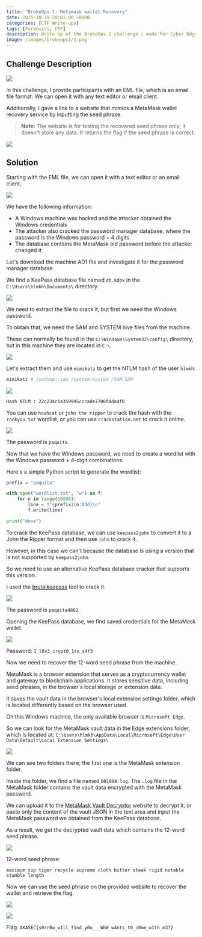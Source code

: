 ```yaml
---
title: "BrokeOps 1: Metamask wallet Recovery"
date: 2025-10-19 20:01:00 +0800
categories: [CTF Write-ups]
tags: [Forensics, CTF]
description: Write Up of the BrokeOps 1 challenge i made for Cyber Odyssey 2025 Qualification.
image: /images/brokeops1/1.png
---
```


## Challenge Description

![](/images/brokeops1/2.png)

In this challenge, I provide participants with an EML file, which is an email file format. We can open it with any text editor or email client.

Additionally, I gave a link to a website that mimics a MetaMask wallet recovery service by inputting the seed phrase.

> **Note:** The website is for testing the recovered seed phrase only; it doesn't store any data. It returns the flag if the seed phrase is correct.

![](/images/brokeops1/3.png)

## Solution

Starting with the EML file, we can open it with a text editor or an email client.

![](/images/brokeops1/4.png)

We have the following information:

- A Windows machine was hacked and the attacker obtained the Windows credentials
- The attacker also cracked the password manager database, where the password is the Windows password + 4 digits
- The database contains the MetaMask old password before the attacker changed it

Let's download the machine AD1 file and investigate it for the password manager database.

We find a KeePass database file named `db.kdbx` in the `C:\Users\hlmkh\Documents\` directory.

![](/images/brokeops1/5.png)

We need to extract the file to crack it, but first we need the Windows password.

To obtain that, we need the SAM and SYSTEM hive files from the machine.

These can normally be found in the `C:\Windows\System32\config\` directory, but in this machine they are located in `C:\`.

![](/images/brokeops1/6.png)

Let's extract them and use `mimikatz` to get the NTLM hash of the user `hlmkh`:

```bash
mimikatz # lsadump::sam /system:system /SAM:SAM
```

![](/images/brokeops1/7.png)

```
Hash NTLM : 22c234c1a359995cccade7706f4da4f0
```

You can use `hashcat` or `john the ripper` to crack the hash with the `rockyou.txt` wordlist, or you can use `crackstation.net` to crack it online.

![](/images/brokeops1/8.png)

The password is `paquita`.

Now that we have the Windows password, we need to create a wordlist with the Windows password + 4-digit combinations.

Here's a simple Python script to generate the wordlist:

```python
prefix = "paquita"

with open("wordlist.txt", "w") as f:
    for n in range(10000):
        line = f"{prefix}{n:04d}\n"
        f.write(line)

print("done")
```

To crack the KeePass database, we can use `keepass2john` to convert it to a John the Ripper format and then use `john` to crack it.

However, in this case we can't because the database is using a version that is not supported by `keepass2john`.

So we need to use an alternative KeePass database cracker that supports this version.

I used the [brutalkeepass](https://github.com/toneillcodes/brutalkeepass/) tool to crack it.

![](/images/brokeops1/9.png)

The password is `paquita4862`.

Opening the KeePass database, we find saved credentials for the MetaMask wallet.

![](/images/brokeops1/10.png)

Password: `1_l0v3_crypt0_1ts_s4f3`

Now we need to recover the 12-word seed phrase from the machine.

MetaMask is a browser extension that serves as a cryptocurrency wallet and gateway to blockchain applications. It stores sensitive data, including seed phrases, in the browser's local storage or extension data.

It saves the vault data in the browser's local extension settings folder, which is located differently based on the browser used.

On this Windows machine, the only available browser is `Microsoft Edge`.

So we can look for the MetaMask vault data in the Edge extensions folder, which is located at:
`C:\Users\hlmkh\AppData\Local\Microsoft\Edge\User Data\Default\Local Extension Settings\`

![](/images/brokeops1/11.png)

We can see two folders there; the first one is the MetaMask extension folder.

Inside the folder, we find a file named `001098.log`. The `.log` file in the MetaMask folder contains the vault data encrypted with the MetaMask password.

We can upload it to the [MetaMask Vault Decryptor](https://metamask.github.io/vault-decryptor/) website to decrypt it, or paste only the content of the vault JSON in the text area and input the MetaMask password we obtained from the KeePass database.

As a result, we get the decrypted vault data which contains the 12-word seed phrase.

![](/images/brokeops1/14.png)

12-word seed phrase:
```
maximum cup tiger recycle supreme cloth butter steak rigid notable stumble length
```

Now we can use the seed phrase on the provided website to recover the wallet and retrieve the flag.

![](/images/brokeops1/12.png)

![](/images/brokeops1/13.png)

Flag: `AKASEC{s0rr0w_w1ll_f1nd_y0u___Wh0_w4nts_t0_c0me_w1th_m3?}`
